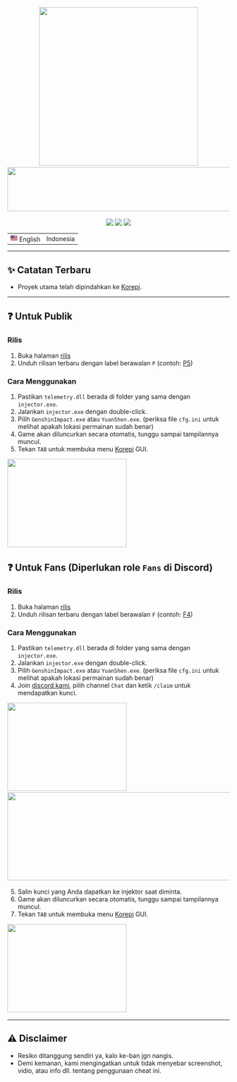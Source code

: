 <p align="center">
  <a href="#"><img width="360" height="360" src="https://media.discordapp.net/attachments/1033549666769449002/1107009612210765955/matches.png"></a>
  <a href="#"><img width="650" height="100" src="https://share.creavite.co/FBkHy3zbN4CgWCr0.gif"></a>
</p>

<p align="center">
	<a href="https://github.com/Korepi/keyauth-cpp-library/releases"><img src="https://img.shields.io/github/downloads/Korepi/keyauth-cpp-library/total.svg?style=for-the-badge&color=darkcyan"></a>
	<a href="https://github.com/Korepi/Korepi/graphs/contributors"><img src="https://img.shields.io/github/contributors/Korepi/Korepi?style=for-the-badge&color=darkcyan"></a>
	<a href="https://discord.gg/cottonbuds"><img src="https://img.shields.io/discord/440536354544156683?label=Discord&logo=discord&style=for-the-badge&color=darkviolet"></a>
</p>

<div align="center">
<table>
  <tr>
    <td valign="center"><img src="https://github.com/twitter/twemoji/blob/master/assets/svg/1f1fa-1f1f8.svg" width="16"/> English</td>
    <td valign="center">Indonesia</td>
  </tr>
</table>
</div>

---

## ✨ Catatan Terbaru
- Proyek utama telah dipindahkan ke [Korepi](https://github.com/Korepi/Korepi).

---

## ❓ Untuk Publik

### Rilis
1. Buka halaman [rilis](https://github.com/Korepi/keyauth-cpp-library/releases)
2. Unduh rilisan terbaru dengan label berawalan `P` (contoh: [P5](https://github.com/Korepi/keyauth-cpp-library/releases/tag/P5))

### Cara Menggunakan
1. Pastikan `telemetry.dll` berada di folder yang sama dengan `injector.exe`.
2. Jalankan `injector.exe` dengan double-click.
3. Pilih `GenshinImpact.exe` atau `YuanShen.exe`. (periksa file `cfg.ini` untuk melihat apakah lokasi permainan sudah benar)
4. Game akan diluncurkan secara otomatis, tunggu sampai tampilannya muncul.
5. Tekan `TAB` untuk membuka menu [Korepi](https://github.com/Korepi/Korepi) GUI.

<a href="#"><img width="270" height="200" src="https://images.drivereasy.com/wp-content/uploads/2018/09/img_5ba9fcbbcb694.png"></a>

## ❓ Untuk Fans (Diperlukan role `Fans` di Discord)

### Rilis
1. Buka halaman [rilis](https://github.com/Korepi/keyauth-cpp-library/releases)
2. Unduh rilisan terbaru dengan label berawalan `F` (contoh: [F4](https://github.com/Korepi/keyauth-cpp-library/releases/tag/F4))

### Cara Menggunakan
1. Pastikan `telemetry.dll` berada di folder yang sama dengan `injector.exe`.
2. Jalankan `injector.exe` dengan double-click.
3. Pilih `GenshinImpact.exe` atau `YuanShen.exe`. (periksa file `cfg.ini` untuk melihat apakah lokasi permainan sudah benar)
4. Join [discord kami](https://discord.gg/cottonbuds), pilih channel `Chat` dan ketik `/claim` untuk mendapatkan kunci.

<a href="#"><img width="270" height="200" src="https://media.discordapp.net/attachments/1126893908597669989/1128154014484275340/image.png"></a>
<a href="#"><img width="720" height="200" src="https://media.discordapp.net/attachments/1126893908597669989/1128155105569558638/Untitled.png"></a>

5. Salin kunci yang Anda dapatkan ke injektor saat diminta.
6. Game akan diluncurkan secara otomatis, tunggu sampai tampilannya muncul.
7. Tekan `TAB` untuk membuka menu [Korepi](https://github.com/Korepi/Korepi) GUI.

<a href="#"><img width="270" height="200" src="https://images.drivereasy.com/wp-content/uploads/2018/09/img_5ba9fcbbcb694.png"></a>

---
## ⚠ Disclaimer
- Resiko ditanggung sendiri ya, kalo ke-ban jgn nangis.
- Demi kemanan, kami mengingatkan untuk tidak menyebar screenshot, vidio, atau info dll. tentang penggunaan cheat ini.
